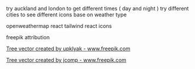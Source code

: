 try auckland and london to get different times ( day and night )
try different cities to see different icons base on weather type

openweathermap
react
tailwind
react icons

freepik attribution

<a href='https://www.freepik.com/vectors/tree'>Tree vector created by upklyak - www.freepik.com</a>

<a href='https://www.freepik.com/vectors/tree'>Tree vector created by jcomp - www.freepik.com</a>

